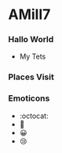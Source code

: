 # AMill7

### Hallo World
  - My Tets




### Places Visit



### Emoticons
  - :octocat: 
  - :beer:
  - :grinning: 
  - :cry:








